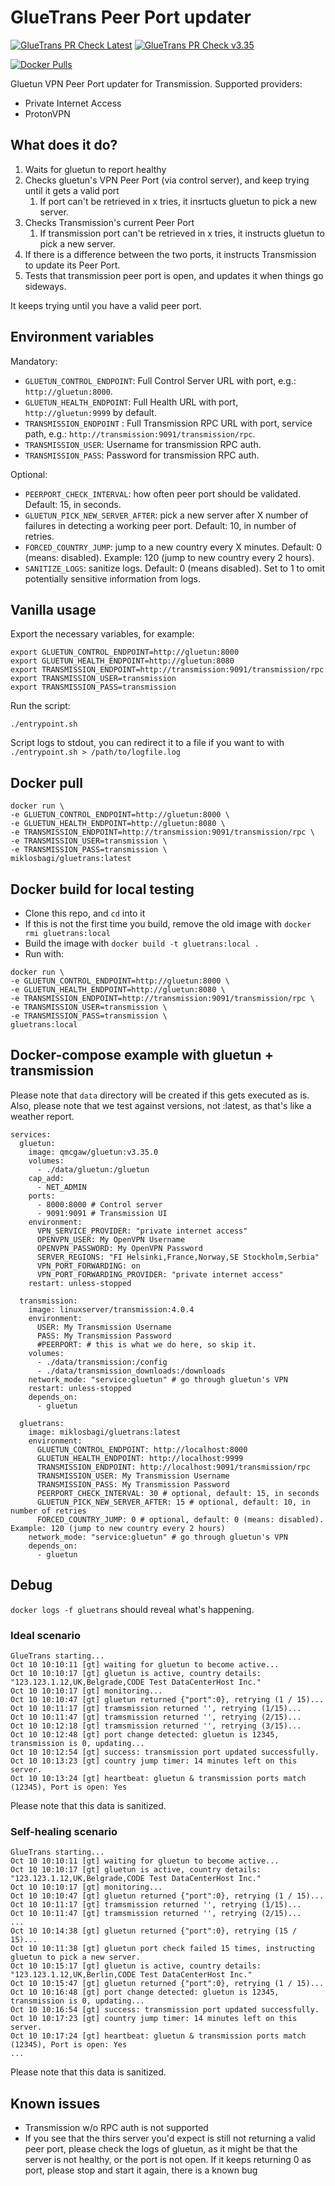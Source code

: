 # GlueTrans Peer Port updater
[![GlueTrans PR Check Latest](https://github.com/miklosbagi/gluetrans/actions/workflows/pr-check-latest.yml/badge.svg)](https://github.com/miklosbagi/gluetrans/actions/workflows/pr-check-latest.yml)
[![GlueTrans PR Check v3.35](https://github.com/miklosbagi/gluetrans/actions/workflows/pr-check-3.35.yml/badge.svg)](https://github.com/miklosbagi/gluetrans/actions/workflows/pr-check-3.35.yml)

[![Docker Pulls](https://badgen.net/docker/pulls/miklosbagi/gluetrans?icon=docker&label=Docker%20Pulls)](https://hub.docker.com/r/miklosbagi/gluetrans/)

Gluetun VPN Peer Port updater for Transmission.
Supported providers:
- Private Internet Access
- ProtonVPN

## What does it do?
1. Waits for gluetun to report healthy
1. Checks gluetun's VPN Peer Port (via control server), and keep trying until it gets a valid port
   1. If port can't be retrieved in x tries, it insrtucts gluetun to pick a new server.
1. Checks Transmission's current Peer Port
   1. If transmission port can't be retrieved in x tries, it instructs gluetun to pick a new server.
1. If there is a difference between the two ports, it instructs Transmission to update its Peer Port.
1. Tests that transmission peer port is open, and updates it when things go sideways.

It keeps trying until you have a valid peer port.
## Environment variables
Mandatory:
- `GLUETUN_CONTROL_ENDPOINT`: Full Control Server URL with port, e.g.: `http://gluetun:8000`.
- `GLUETUN_HEALTH_ENDPOINT`: Full Health URL with port, `http://gluetun:9999` by default.
- `TRANSMISSION_ENDPOINT` : Full Transmission RPC URL with port, service path, e.g.: `http://transmission:9091/transmission/rpc`.
- `TRANSMISSION_USER`: Username for transmission RPC auth.
- `TRANSMISSION_PASS`: Password for transmission RPC auth.

Optional:
- `PEERPORT_CHECK_INTERVAL`: how often peer port should be validated. Default: 15, in seconds.
- `GLUETUN_PICK_NEW_SERVER_AFTER`: pick a new server after X number of failures in detecting a working peer port. Default: 10, in number of retries.
- `FORCED_COUNTRY_JUMP`: jump to a new country every X minutes. Default: 0 (means: disabled). Example: 120 (jump to new country every 2 hours).
- `SANITIZE_LOGS`: sanitize logs. Default: 0 (means disabled). Set to 1 to omit potentially sensitive information from logs.

## Vanilla usage
Export the necessary variables, for example:
```
export GLUETUN_CONTROL_ENDPOINT=http://gluetun:8000
export GLUETUN_HEALTH_ENDPOINT=http://gluetun:8080
export TRANSMISSION_ENDPOINT=http://transmission:9091/transmission/rpc
export TRANSMISSION_USER=transmission
export TRANSMISSION_PASS=transmission
```

Run the script:
```
./entrypoint.sh
```

Script logs to stdout, you can redirect it to a file if you want to with `./entrypoint.sh > /path/to/logfile.log`

## Docker pull
```
docker run \
-e GLUETUN_CONTROL_ENDPOINT=http://gluetun:8000 \
-e GLUETUN_HEALTH_ENDPOINT=http://gluetun:8080 \
-e TRANSMISSION_ENDPOINT=http://transmission:9091/transmission/rpc \
-e TRANSMISSION_USER=transmission \
-e TRANSMISSION_PASS=transmission \
miklosbagi/gluetrans:latest
```

## Docker build for local testing
- Clone this repo, and `cd` into it
- If this is not the first time you build, remove the old image with `docker rmi gluetrans:local`
- Build the image with `docker build -t gluetrans:local .`
- Run with:
```
docker run \
-e GLUETUN_CONTROL_ENDPOINT=http://gluetun:8000 \
-e GLUETUN_HEALTH_ENDPOINT=http://gluetun:8080 \
-e TRANSMISSION_ENDPOINT=http://transmission:9091/transmission/rpc \
-e TRANSMISSION_USER=transmission \
-e TRANSMISSION_PASS=transmission \
gluetrans:local
```

## Docker-compose example with gluetun + transmission
Please note that `data` directory will be created if this gets executed as is.
Also, please note that we test against versions, not :latest, as that's like a weather report.

```
services:
  gluetun:
    image: qmcgaw/gluetun:v3.35.0
    volumes:
      - ./data/gluetun:/gluetun
    cap_add:
      - NET_ADMIN
    ports:
      - 8000:8000 # Control server
      - 9091:9091 # Transmission UI
    environment:
      VPN_SERVICE_PROVIDER: "private internet access"
      OPENVPN_USER: My OpenVPN Username
      OPENVPN_PASSWORD: My OpenVPN Password
      SERVER_REGIONS: "FI Helsinki,France,Norway,SE Stockholm,Serbia"
      VPN_PORT_FORWARDING: on
      VPN_PORT_FORWARDING_PROVIDER: "private internet access"
    restart: unless-stopped

  transmission:
    image: linuxserver/transmission:4.0.4
    environment:
      USER: My Transmission Username
      PASS: My Transmission Password
      #PEERPORT: # this is what we do here, so skip it.
    volumes:
      - ./data/transmission:/config
      - ./data/transmission_downloads:/downloads
    network_mode: "service:gluetun" # go through gluetun's VPN
    restart: unless-stopped
    depends_on:
      - gluetun

  gluetrans:
    image: miklosbagi/gluetrans:latest
    environment:
      GLUETUN_CONTROL_ENDPOINT: http://localhost:8000
      GLUETUN_HEALTH_ENDPOINT: http://localhost:9999
      TRANSMISSION_ENDPOINT: http://localhost:9091/transmission/rpc
      TRANSMISSION_USER: My Transmission Username
      TRANSMISSION_PASS: My Transmission Password
      PEERPORT_CHECK_INTERVAL: 30 # optional, default: 15, in seconds
      GLUETUN_PICK_NEW_SERVER_AFTER: 15 # optional, default: 10, in number of retries
      FORCED_COUNTRY_JUMP: 0 # optional, default: 0 (means: disabled). Example: 120 (jump to new country every 2 hours)
    network_mode: "service:gluetun" # go through gluetun's VPN
    depends_on:
      - gluetun
```

## Debug
`docker logs -f gluetrans` should reveal what's happening.

### Ideal scenario
```
GlueTrans starting...
Oct 10 10:10:11 [gt] waiting for gluetun to become active...
Oct 10 10:10:17 [gt] gluetun is active, country details: "123.123.1.12,UK,Belgrade,CODE Test DataCenterHost Inc."
Oct 10 10:10:17 [gt] monitoring...
Oct 10 10:10:47 [gt] gluetun returned {"port":0}, retrying (1 / 15)...
Oct 10 10:11:17 [gt] tramsmission returned '', retrying (1/15)...
Oct 10 10:11:47 [gt] tramsmission returned '', retrying (2/15)...
Oct 10 10:12:18 [gt] tramsmission returned '', retrying (3/15)...
Oct 10 10:12:48 [gt] port change detected: gluetun is 12345, transmission is 0, updating...
Oct 10 10:12:54 [gt] success: transmission port updated successfully.
Oct 10 10:13:23 [gt] country jump timer: 14 minutes left on this server.
Oct 10 10:13:24 [gt] heartbeat: gluetun & transmission ports match (12345), Port is open: Yes
```
Please note that this data is sanitized.

### Self-healing scenario
```
GlueTrans starting...
Oct 10 10:10:11 [gt] waiting for gluetun to become active...
Oct 10 10:10:17 [gt] gluetun is active, country details: "123.123.1.12,UK,Belgrade,CODE Test DataCenterHost Inc."
Oct 10 10:10:17 [gt] monitoring...
Oct 10 10:10:47 [gt] gluetun returned {"port":0}, retrying (1 / 15)...
Oct 10 10:11:17 [gt] tramsmission returned '', retrying (1/15)...
Oct 10 10:11:47 [gt] tramsmission returned '', retrying (2/15)...
...
Oct 10 10:14:38 [gt] gluetun returned {"port":0}, retrying (15 / 15)...
Oct 10 10:11:38 [gt] gluetun port check failed 15 times, instructing gluetun to pick a new server.
Oct 10 10:15:17 [gt] gluetun is active, country details: "123.123.1.12,UK,Berlin,CODE Test DataCenterHost Inc."
Oct 10 10:15:47 [gt] gluetun returned {"port":0}, retrying (1 / 15)...
Oct 10 10:16:48 [gt] port change detected: gluetun is 12345, transmission is 0, updating...
Oct 10 10:16:54 [gt] success: transmission port updated successfully.
Oct 10 10:17:23 [gt] country jump timer: 14 minutes left on this server.
Oct 10 10:17:24 [gt] heartbeat: gluetun & transmission ports match (12345), Port is open: Yes
...
```
Please note that this data is sanitized.

## Known issues
- Transmission w/o RPC auth is not supported
- If you see that the thirs server you'd expect is still not returning a valid peer port, please check the logs of gluetun, as it might be that the server is not healthy, or the port is not open. If it keeps returning 0 as port, please stop and start it again, there is a known bug